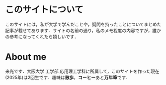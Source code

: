 # このサイトについて

このサイトには，私が大学で学んだことや，疑問を持ったことについてまとめた記事が載せてあります．サイトの名前の通り，私のメモ程度の内容ですが，誰かの参考になってくれたら嬉しいです．

# About me

来光です．大阪大学 工学部 応用理工学科に所属して，このサイトを作った現在(2025年)は2回生です．趣味は**散歩**，**コーヒー**あと**万年筆**です．
